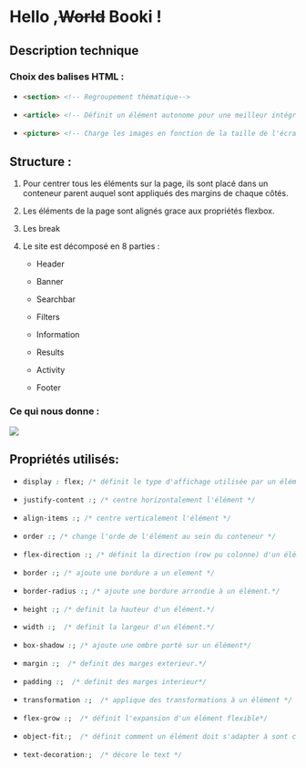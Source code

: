 # Hello ,~~World~~ Booki !

## Description technique

### Choix des balises HTML :

* ```html
  <section> <!-- Regroupement thématique-->   
  ```

* ```html
  <article> <!-- Définit un élément autonome pour une meilleur intégration externe-->
  ```

* ```html
  <picture> <!-- Charge les images en fonction de la taille de l'écran-->
  ```

## Structure :

1. Pour centrer tous les éléments sur la page, ils sont placé dans un conteneur parent auquel sont appliqués des margins de chaque côtés.

2. Les éléments de la page sont alignés grace aux propriétés flexbox.     

3. Les break

4. Le site est décomposé en 8 parties :     
   
   * Header
   
   * Banner
   
   * Searchbar
   
   * Filters
   
   * Information
   
   * Results
   
   * Activity 
   
   * Footer        

### Ce qui nous donne :

<img src="schema.jpg">

## Propriétés utilisés:

* ```css
  display : flex; /* définit le type d'affichage utilisée par un élément*/ 
  ```

* ```css
  justify-content :; /* centre horizontalement l'élément */
  ```

* ```css
  align-items :; /* centre verticalement l'élément */
  ```

* ```css
  order :; /* change l'orde de l'élément au sein du conteneur */
  ```

* ```css
  flex-direction :; /* définit la direction (row pu colonne) d'un élément */
  ```

* ```css
  border :; /* ajoute une bordure a un element */
  ```

* ```css
  border-radius :; /* ajoute une bordure arrondie à un élément.*/
  ```

* ```css
  height :; /* definit la hauteur d'un élément.*/
  ```

* ```css
  width :;  /* definit la largeur d'un élément.*/
  ```
- ```css
  box-shadow :; /* ajoute une ombre porté sur un élément*/
  ```

- ```css
  margin :;  /* definit des marges exterieur.*/
  ```

- ```css
  padding :;  /* definit des marges interieur*/
  ```

- ```css
  transformation :;  /* applique des transformations à un élément */
  ```

- ```css
  flex-grow :;  /* définit l'expansion d'un élément flexible*/
  ```

- ```css
  object-fit:;  /* définit comment un élément doit s'adapter à sont conteneur*/
  ```

- ```css
  text-decoration:;  /* décore le text */
  ```
